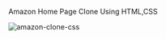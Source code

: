 Amazon Home Page Clone Using HTML,CSS


![amazon-clone-css](https://github.com/shashikumar242/css-amazon-clone/assets/70603986/8f21b681-6d56-4953-9df8-66c53b1d21ef)
